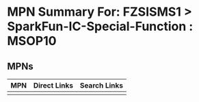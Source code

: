 



# MPN Summary For: FZSISMS1 > SparkFun-IC-Special-Function : MSOP10

## MPNs
  

|MPN|Direct Links|Search Links|
| :--- | :--- | :--- |
||||
